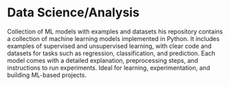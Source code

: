 # Data Science/Analysis
Collection of ML models with examples and datasets
his repository contains a collection of machine learning models implemented in Python.
It includes examples of supervised and unsupervised learning, with clear code and datasets for tasks such as regression, classification, and prediction.
Each model comes with a detailed explanation, preprocessing steps, and instructions to run experiments.
Ideal for learning, experimentation, and building ML-based projects.
